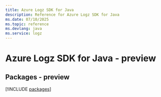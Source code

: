 ```yaml
---
title: Azure Logz SDK for Java
description: Reference for Azure Logz SDK for Java
ms.date: 07/10/2025
ms.topic: reference
ms.devlang: java
ms.service: logz
---
```

# Azure Logz SDK for Java - preview
## Packages - preview
[!INCLUDE [packages](logz-index.md)]